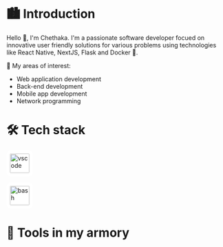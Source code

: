 # 🏙️ Introduction 

Hello 👋, I'm Chethaka. I'm a passionate software developer focued on innovative user friendly solutions for various problems using technologies like React Native, NextJS, Flask and Docker 🐳. 

🛐 My areas of interest: 
  * Web application development 
  * Back-end development
  * Mobile app development
  * Network programming

# 🛠️ Tech stack          
<p align="left">
  <img src="https://cdn.jsdelivr.net/gh/devicons/devicon/icons/vscode/vscode-original.svg" 
       alt="vscode" width="45" height="45" 
       style="background-color:#fff; padding:8px; border-radius:10px;"/>
  
  <img src="https://cdn.jsdelivr.net/gh/devicons/devicon/icons/bash/bash-original.svg" 
       alt="bash" width="45" height="45" 
       style="background-color:#fff; padding:8px; border-radius:10px;"/>
</p>


# 🏹 Tools in my armory 
